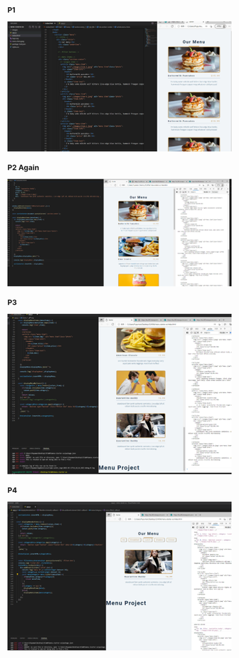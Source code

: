 ### P1 

![P1.PNG](./P1.PNG)

### P2 Again 

![P2.PNG](./P2.PNG)

### P3 

![P3.PNG](./P3.PNG)

### P4 

![P4.PNG](./P4.PNG)
